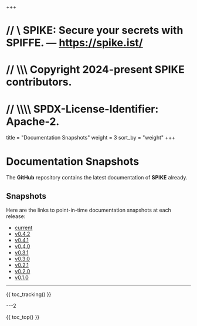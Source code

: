 +++
# //    \\ SPIKE: Secure your secrets with SPIFFE. — https://spike.ist/
# //  \\\\\ Copyright 2024-present SPIKE contributors.
# // \\\\\\\ SPDX-License-Identifier: Apache-2.

title = "Documentation Snapshots"
weight = 3
sort_by = "weight"
+++

# Documentation Snapshots

The **GitHub** repository contains the latest documentation of **SPIKE** already.

## Snapshots

Here are the links to point-in-time documentation snapshots at each release:

* [current](https://github.com/spiffe/spike/tree/main/docs)
* [v0.4.2](https://github.com/spiffe/spike/tree/v0.4.2/docs)
* [v0.4.1](https://github.com/spiffe/spike/tree/v0.4.1/docs)
* [v0.4.0](https://github.com/spiffe/spike/tree/v0.4.0/docs)
* [v0.3.1](https://github.com/spiffe/spike/tree/v0.3.1/docs)
* [v0.3.0](https://github.com/spiffe/spike/tree/v0.3.0/docs)
* [v0.2.1](https://github.com/spiffe/spike/tree/v0.2.1/docs)
* [v0.2.0](https://github.com/spiffe/spike/tree/v0.2.0/docs)
* [v0.1.0](https://github.com/spiffe/spike/tree/v0.1.0/docs)

----

{{ toc_tracking() }}

---2

{{ toc_top() }}
